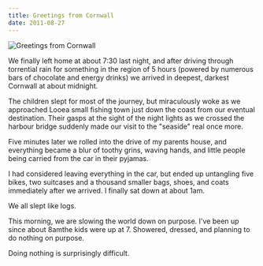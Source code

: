 ```yaml
---
title: Greetings from Cornwall
date: 2011-08-27
---
```


![Greetings from Cornwall](https://source.unsplash.com/X6cChncECA8/1600x900)

We finally left home at about 7:30 last night, and after driving through torrential rain for something in the region of 5 hours (powered by numerous bars of chocolate and energy drinks) we arrived in deepest, darkest Cornwall at about midnight.

The children slept for most of the journey, but miraculously woke as we approached Looea small fishing town just down the coast from our eventual destination. Their gasps at the sight of the night lights as we crossed the harbour bridge suddenly made our visit to the "seaside" real once more.

Five minutes later we rolled into the drive of my parents house, and everything became a blur of toothy grins, waving hands, and little people being carried from the car in their pyjamas.

I had considered leaving everything in the car, but ended up untangling five bikes, two suitcases and a thousand smaller bags, shoes, and coats immediately after we arrived. I finally sat down at about 1am.

We all slept like logs.

This morning, we are slowing the world down on purpose. I've been up since about 8amthe kids were up at 7. Showered, dressed, and planning to do nothing on purpose.

Doing nothing is surprisingly difficult.